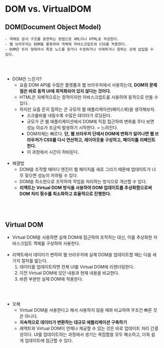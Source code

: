 # DOM vs. VirtualDOM
## DOM(Document Object Model)
    - 객체로 문서 구조를 표현하는 방법으로 XML이나 HTML로 작성한다.
    - 웹 브라우저는 DOM을 활용하여 객체에 자바스크립트와 CSS를 적용한다.
    - DOM은 트리 형태라서 특정 노드를 찾거나 수정하거나 삭제하거나 원하는 곳에 삽입할 수 있다.
<bR><BR>
- DOM은 느린가?
    - 요즘 DOM API를 수많은 플랫폼과 웹 브라우저에서 사용하는데, **DOM의 문제점은 바로 동적 UI에 최적화되어 있지 않다는 것이다.**
    - HTML은 자체적으로는 정적이지만 자바스크립트를 사용하여 동적으로 만들 수 있다.
    - 하지만 요즘 흔히 접하는 큰 규모의 웹 애플리케이션(페이스북)을 생각해보자.
        - 스크롤바를 내릴수록 수많은 데이터가 로딩된다.
        - 규모가 큰 웹 애플리케이션에서 DOM에 직접 접근하여 변화를 주다 보면 성능 이슈가 조금씩 발생하기 시작한다. = 느려진다.
        - DOM자체는 빠르다. **단, 웹 브라우저 단에서 DOM에 변화가 일어나면 웹 브라우저가 CSS를 다시 연산하고, 레이아웃을 구성하고, 페이지를 리페인트한다.**
        - 이 과정에서 시간이 허비된다.
            <bR><BR>
- 해결법
    - DOM을 조작할 때마다 엔진이 웹 페이지를 새로 그리기 때문에 업데이트가 너무 잦으면 성능이 저하될 수 있다.
    - DOM을 최소한으로 조작하여 작업을 처리하는 방식으로 개선할 수 있다.
    - **리액트는 Virtual DOM 방식을 사용하여 DOM 업데이트를 추상화함으로써 DOM 처리 횟수를 최소화하고 효율적으로 진행한다.**
    <bR><BR>
    <bR><BR>

## Virtual DOM
- Virtual DOM을 사용하면 실제 DOM에 접근하여 조작하는 대신, 이를 추상화한 자바스크립트 객체를 구성하여 사용한다.
<bR><BR>
- 리액트에서 데이터가 변하여 웹 브라우저에 실제 DOM을 업데이트할 때는 다음 세 가지 절차를 밟는다.
    1. 데이터를 업데이트하면 전체 UI를 Virtual DOM에 리렌더링한다.
    2. 이전 Virtual DOM에 있던 내용과 현재 내용을 비교한다.
    3. 바뀐 부분만 실제 DOM에 적용한다.

<bR><BR>
- 오해
    - Virtual DOM을 사용한다고 해서 사용하지 않을 때와 비교하여 무조건 빠른 것은 아니다.
    - **지속적으로 데이터가 변환하는 대규모 애플리케이션 구축하기** 
    - 래액트와 Virtual DOM이 언제나 제공할 수 있는 것은 바로 업데이트 처리 간결성이다. UI를 업데이트하는 과정에서 생기는 복잡함을 모두 해소하고, 더욱 쉽게 업데이트에 접근할 수 있다.
        